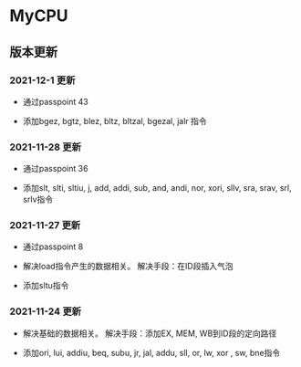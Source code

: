 # MyCPU
## 版本更新
### 2021-12-1 更新

- 通过passpoint 43

- 添加bgez, bgtz, blez, bltz, bltzal, bgezal, jalr 指令

### 2021-11-28 更新

- 通过passpoint 36

- 添加slt, slti, sltiu, j, add, addi, sub, and, andi, nor, xori, sllv, sra, srav, srl, srlv指令

### 2021-11-27 更新

- 通过passpoint 8

- 解决load指令产生的数据相关。 解决手段：在ID段插入气泡 

- 添加sltu指令


### 2021-11-24 更新
- 解决基础的数据相关。 解决手段：添加EX, MEM, WB到ID段的定向路径


- 添加ori, lui, addiu, beq, subu, jr, jal, addu, sll, or, lw, xor , sw, bne指令



